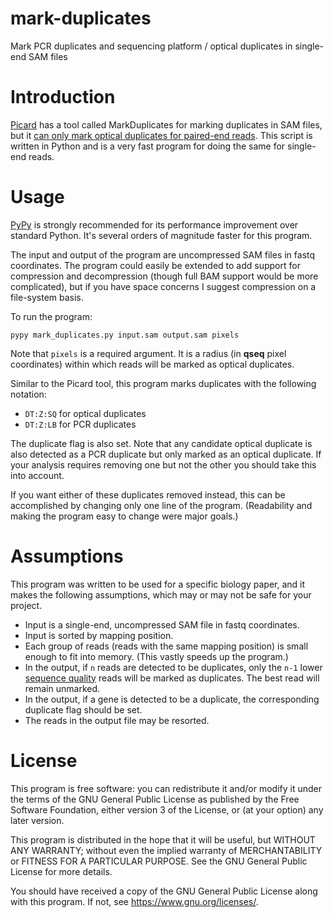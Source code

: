 # mark-duplicates
Mark PCR duplicates and sequencing platform / optical duplicates in
single-end SAM files

# Introduction

[Picard](https://github.com/broadinstitute/picard) has a tool called
MarkDuplicates for marking duplicates in SAM files, but it [can only
mark optical duplicates for paired-end reads][1]. This script is 
written in Python and is a very fast program for doing the same for 
single-end reads.

# Usage

[PyPy](https://pypy.org/) is strongly recommended for its performance
improvement over standard Python. It's several orders of magnitude 
faster for this program.

The input and output of the program are uncompressed SAM files in 
fastq coordinates. The program could easily be extended to add support
for compression and decompression (though full BAM support would be 
more complicated), but if you have space concerns I suggest 
compression on a file-system basis.

To run the program:

    pypy mark_duplicates.py input.sam output.sam pixels

Note that `pixels` is a required argument. It is a radius (in **qseq**
pixel coordinates) within which reads will be marked as optical 
duplicates.

Similar to the Picard tool, this program marks duplicates with the
following notation:

 * `DT:Z:SQ` for optical duplicates
 * `DT:Z:LB` for PCR duplicates

The duplicate flag is also set. Note that any candidate optical
duplicate is also detected as a PCR duplicate but only marked as an
optical duplicate. If your analysis requires removing one but not the 
other you should take this into account.

If you want either of these duplicates removed instead, this can
be accomplished by changing only one line of the program. (Readability
and making the program easy to change were major goals.)

# Assumptions

This program was written to be used for a specific biology paper, and
it makes the following assumptions, which may or may not be safe for
your project.

 * Input is a single-end, uncompressed SAM file in fastq coordinates.
 * Input is sorted by mapping position.
 * Each group of reads (reads with the same mapping position) is small
   enough to fit into memory. (This vastly speeds up the program.)
 * In the output, if `n` reads are detected to be duplicates, only the
   `n-1` lower [sequence quality][2] reads will be marked as 
   duplicates. The best read will remain unmarked.
 * In the output, if a gene is detected to be a duplicate, the 
   corresponding duplicate flag should be set.
 * The reads in the output file may be resorted.

# License

This program is free software: you can redistribute it and/or modify
it under the terms of the GNU General Public License as published by
the Free Software Foundation, either version 3 of the License, or
(at your option) any later version.

This program is distributed in the hope that it will be useful,
but WITHOUT ANY WARRANTY; without even the implied warranty of
MERCHANTABILITY or FITNESS FOR A PARTICULAR PURPOSE.  See the
GNU General Public License for more details.

You should have received a copy of the GNU General Public License
along with this program.  If not, see <https://www.gnu.org/licenses/>.

[1]: https://gatkforums.broadinstitute.org/gatk/discussion/comment/30092/#Comment_30092
[2]: http://www.drive5.com/usearch/manual/quality_score.html
